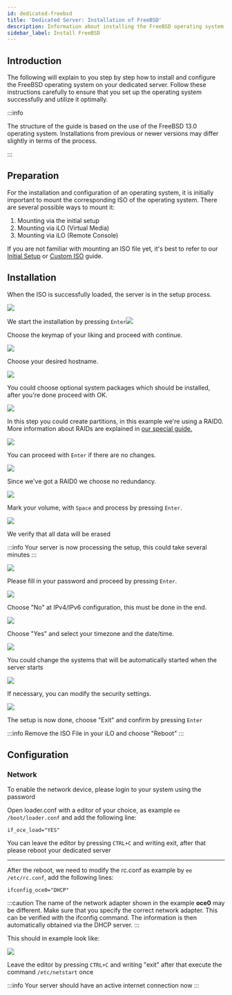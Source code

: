 ```yaml
---
id: dedicated-freebsd
title: 'Dedicated Server: Installation of FreeBSD'
description: Information about installing the FreeBSD operating system on your dedicated server from ZAP-Hosting - ZAP-Hosting.com documentation
sidebar_label: Install FreeBSD
---
```




## Introduction

The following will explain to you step by step how to install and configure the FreeBSD operating system on your dedicated server. Follow these instructions carefully to ensure that you set up the operating system successfully and utilize it optimally.

:::info

The structure of the guide is based on the use of the FreeBSD 13.0 operating system. Installations from previous or newer versions may differ slightly in terms of the process.

:::

## Preparation

For the installation and configuration of an operating system, it is initially important to mount the corresponding ISO of the operating system. There are several possible ways to mount it:

1. Mounting via the initial setup
2. Mounting via iLO (Virtual Media)
3. Mounting via iLO (Remote Console)

If you are not familiar with mounting an ISO file yet, it's best to refer to our [Initial Setup](dedicated-setup.md) or [Custom ISO](dedicated-iso.md) guide.



## Installation
When the ISO is successfully loaded, the server is in the setup process.

![](https://screensaver01.zap-hosting.com/index.php/s/wSa8eGnrtJDLHB5/preview)

We start the installation by pressing `Enter`![](https://screensaver01.zap-hosting.com/index.php/s/CK4xnGEqBe5Kd4y/preview)

Choose the keymap of your liking and proceed with continue.

![](https://screensaver01.zap-hosting.com/index.php/s/BSrWrN9TnqEEmmb/preview)

Choose your desired hostname.

![](https://screensaver01.zap-hosting.com/index.php/s/zqXPS6fHdkoMPH2/preview)

You could choose optional system packages which should be installed, after you're done proceed with OK.

![](https://screensaver01.zap-hosting.com/index.php/s/zTSBQRGRFLHDxDo/preview)

In this step you could create partitions, in this example we're using a RAID0. More information about RAIDs are explained in [our special guide.](https://zap-hosting.com/guides/docs/dedicated-raid)

![](https://screensaver01.zap-hosting.com/index.php/s/DTk5zgjbpCWwbmp/preview)

You can proceed with `Enter` if there are no changes.

![](https://screensaver01.zap-hosting.com/index.php/s/MR3eJKMpdExXnsJ/preview)

Since we've got a RAID0 we choose no redundancy.

![](https://screensaver01.zap-hosting.com/index.php/s/Qf5JZMKs5HzDXnT/preview)

Mark your volume, with `Space` and process by pressing `Enter`.

![](https://screensaver01.zap-hosting.com/index.php/s/4d93FtfDmSEtifY/preview)

We verify that all data will be erased

:::info
Your server is now processing the setup, this could take several minutes
:::

![](https://screensaver01.zap-hosting.com/index.php/s/NmR5PcTPe3Kdc4i/preview)

Please fill in your password and proceed by pressing `Enter`.

![](https://screensaver01.zap-hosting.com/index.php/s/f9aJF57b2w3g9qY/preview)

Choose "No" at IPv4/IPv6 configuration, this must be done in the end.

![](https://screensaver01.zap-hosting.com/index.php/s/88bxbHsRjwCoYJQ/preview)

Choose "Yes" and select your timezone and the date/time.

![](https://screensaver01.zap-hosting.com/index.php/s/MCtpoQkLdc8Wd7Y/preview)

You could change the systems that will be automatically started when the server starts

![](https://screensaver01.zap-hosting.com/index.php/s/wPbL3HJGYBTLdyD/preview)

If necessary, you can modify the security settings.

![](https://screensaver01.zap-hosting.com/index.php/s/BXEs3sFYCbFE4Q4/preview)

The setup is now done, choose "Exit" and confirm by pressing `Enter`

:::info
Remove the ISO File in your iLO and choose "Reboot"
:::



## Configuration

### Network

To enable the network device, please login to your system using the password

Open loader.conf with a editor of your choice, as example `ee /boot/loader.conf` and add the following line:

```if_oce_load="YES"```

You can leave the editor by pressing `CTRL+C` and writing exit, after that please reboot your dedicated server

***

After the reboot, we need to modify the rc.conf as example by `ee /etc/rc.conf`, add the following lines:

```
ifconfig_oce0="DHCP"
```

:::caution
The name of the network adapter shown in the example **oce0** may be different. Make sure that you specify the correct network adapter. This can be verified with the ifconfig command. The information is then automatically obtained via the DHCP server. 
:::

This should in example look like:

![](https://screensaver01.zap-hosting.com/index.php/s/mBCZpbG37N9Dj5e/preview)

Leave the editor by pressing `CTRL+C` and writing "exit" after that execute the command `/etc/netstart` once

:::info
Your server should have an active internet connection now
:::
